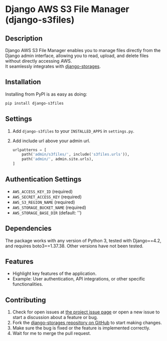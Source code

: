 # Django AWS S3 File Manager (django-s3files)

## Description

Django AWS S3 File Manager enables you to manage files directly from the Django admin interface, allowing you to read,
upload, and delete files without directly accessing AWS.  
It seamlessly integrates with [django-storages](https://github.com/jschneier/django-storages.git).

## Installation

Installing from PyPI is as easy as doing:
```bash
pip install django-s3files
```

## Settings
1. Add `django-s3files` to your `INSTALLED_APPS` in `settings.py`.

2. Add include url above your admin url.
    ```python
    urlpatterns = [
        path('admin/s3files/', include('s3files.urls')),
        path('admin/', admin.site.urls),
    ]
    ```

## Authentication Settings
- `AWS_ACCESS_KEY_ID` (required)
- `AWS_SECRET_ACCESS_KEY` (required)
- `AWS_S3_REGION_NAME` (required)
- `AWS_STORAGE_BUCKET_NAME` (required)
- `AWS_STORAGE_BASE_DIR` (default: '')

## Dependencies

The package works with any version of Python 3, tested with Django==4.2, and requires boto3==1.37.38.
Other versions have not been tested.

## Features
- Highlight key features of the application.
- Example: User authentication, API integrations, or other specific functionalities.

## Contributing

1. Check for open issues at [the project issue page](https://github.com/runbykim/django-s3files/issues) or open a new issue 
to start a discussion about a feature or bug.
2. Fork the [django-storages repository on GitHub](https://github.com/runbykim/django-s3files.git) to start making changes.
3. Make sure the bug is fixed or the feature is implemented correctly.
4. Wait for me to merge the pull request.
